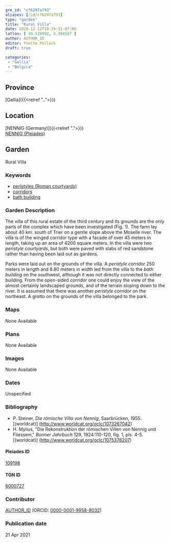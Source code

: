 ```yaml
---
gre_id: "cf6297a793"
aliases: [/id/cf6297a793]
type: "garden"
title: "Rural Villa"
date: 2020-12-12T10:39:31-07:00
latlon: [ 49.528992, 6.384557 ]
author: AUTHOR_ID
editor: Yvette Pollack
draft: true

categories:
 - "Gallia"
 - "Belgica"
---
```


## Province
[Gallia]({{<relref "..">}})

## Location

[NENNIG  (Germany)]({{<relref ".">}}) \
[NENNIG (Pleiades)](https://pleiades.stoa.org/places/109198)

<!--### Location Description-->

<!-- LEAVE THIS BLANK FOR NOW -->

<!--## Sublocation-->

<!--
[AREA WITHIN LOCATION, LIKE “PALATINE HILL”](GEOREFERENCE LINK)
A sublocation is any area larger than an individual garden, but located within a location. I would always try to include a link to a controlled vocabulary here if possible. This ID may well be different from the Garden ID, e.g., Pompeii versus a Garden in one of the houses which has its own Pleiades ID.
-->

<!-- ### Sublocation Description -->

## Garden
Rural Villa

### Keywords
- [peristyles (Roman courtyards)](http://vocab.getty.edu/page/aat/300080971)
- [corridors](http://vocab.getty.edu/page/aat/300004294)
- [bath building](http://vocab.getty.edu/page/aat/300007347)

### Garden Description

The villa of this rural estate of the third century and its grounds are the only parts of the complex which have been investigated (Fig. 1). The farm lay about 40 km. south of Trier on a gentle slope above the Moselle river. The villa is of the winged corridor type with a facade of over 45 meters in length, taking up an area of 4200 square meters. In the villa were two *peristyle courtyards*, but both were paved with slabs of red sandstone rather than having been laid out as gardens.

Parks were laid out on the grounds of the villa. A *peristyle corridor* 250 meters in length and 8.80 meters in width led from the villa to the *bath building* on the southwest, although it was not directly connected to either building. From the open-sided *corridor* one could enjoy the view of the almost certainly landscaped grounds, and of the terrain sloping down to the river. It is assumed that there was another *peristyle corridor* on the northeast. A grotto on the grounds of the villa belonged to the park.

<!-- Text comes from draft file-->


### Maps

None Available

### Plans

None Available
<!--
{{< image src="FILENAME" alt="ALT_TEXT" title="CAPTION" >}}
-->

### Images

None Available
<!--
{{< image src="FILENAME" alt="ALT_TEXT" title="CAPTION" >}}
-->

### Dates
Unspecified

### Bibliography
- P. Steiner, *Die römische Villa von Nennig*, Saarbrücken, 1955. [(worldcat)] (http://www.worldcat.org/oclc/1073267042)
- H. Mylius, "Die Rekonstruktion der römischen Villen von Nennig und Fliessem," *Bonner Jahrbuch* 129, 1924:110-120, fig. 1, pls. 4-5. [(worldcat)] (http://www.worldcat.org/oclc/1075378207)

<!--#### Periodo ID-->

<!-- [PERIODO_ID](https://pleiades.stoa.org/places/PLEIADES_ID) -->

#### Pleiades ID

[109198](https://pleiades.stoa.org/places/109198)

#### TGN ID
[6000727](http://vocab.getty.edu/page/tgn/6000727)

### Contributor
[AUTHOR_ID](link) (ORCID: [0000-0001-9958-8032](https://orcid.org/0000-0001-9958-8032))

### Publication date

21 Apr 2021

<!--### Related articles-->

<!-- Links to other related articles. Leave blank for now -->